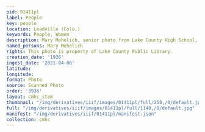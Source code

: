 ```yaml
---
pid: 01411pl
label: People
key: people
location: Leadville (Colo.)
keywords: People, Women
description: Mary Mehelich, senior photo from Lake County High School, class of 1936
named_persons: Mary Mehelich
rights: This photo is property of Lake County Public Library.
creation_date: '1936'
ingest_date: '2021-04-06'
latitude: 
longitude: 
format: Photo
source: Scanned Photo
order: '3936'
layout: cmhc_item
thumbnail: "/img/derivatives/iiif/images/01411pl/full/250,/0/default.jpg"
full: "/img/derivatives/iiif/images/01411pl/full/1140,/0/default.jpg"
manifest: "/img/derivatives/iiif/01411pl/manifest.json"
collection: cmhc
---
```

